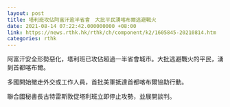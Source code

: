 ```yaml
---
layout: post
title: 塔利班攻佔阿富汗逾半省會　大批平民湧喀布爾逃避戰火
date: 2021-08-14 07:22:42.000000000 +08:00
link: https://news.rthk.hk/rthk/ch/component/k2/1605845-20210814.htm
categories: rthk
---
```


阿富汗安全形勢惡化，塔利班已攻佔超過一半省會城市。大批逃避戰火的平民，湧到首都喀布爾。

多國開始撤走外交或工作人員，首批美軍抵達首都喀布爾協助行動。

聯合國秘書長古特雷斯敦促塔利班立即停止攻勢，並展開談判。
